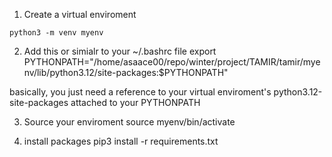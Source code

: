 1. Create a virtual enviroment
```
python3 -m venv myenv
```
2. Add this or simialr to your ~/.bashrc file
export PYTHONPATH="/home/asaace00/repo/winter/project/TAMIR/tamir/myenv/lib/python3.12/site-packages:$PYTHONPATH"

basically, you just need a reference to your virtual enviroment's python3.12-site-packages attached to your PYTHONPATH

3. Source your enviroment
source myenv/bin/activate

4. install packages
pip3 install -r requirements.txt